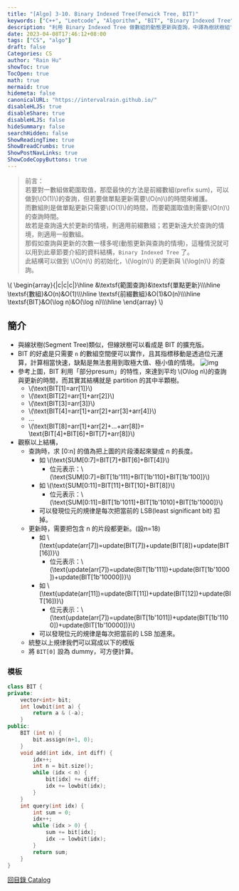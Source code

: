 ```yaml
---
title: "[Algo] 3-10. Binary Indexed Tree(Fenwick Tree, BIT)"
keywords: ["C++", "Leetcode", "Algorithm", "BIT", "Binary Indexed Tree", "Fenwick Tree"]
description: "利用 Binary Indexed Tree 做數組的動態更新與查詢，中譯為樹狀樹組"
date: 2023-04-08T17:46:12+08:00
tags: ["CS", "algo"]
draft: false
Categories: CS
author: "Rain Hu"
showToc: true
TocOpen: true
math: true
mermaid: true
hidemeta: false
canonicalURL: "https://intervalrain.github.io/"
disableHLJS: true
disableShare: true
disableHLJS: false
hideSummary: false
searchHidden: false
ShowReadingTime: true
ShowBreadCrumbs: true
ShowPostNavLinks: true
ShowCodeCopyButtons: true
---
```

> 前言：  
> 若要對一數組做範圍取值，那麼最快的方法是前綴數組(prefix sum)，可以做到\\(O(1)\\)的查詢，但若要做單點更新需要\\(O(n)\\)的時間來維護。  
> 而數組則是做單點更新只需要\\(O(1)\\)的時間，而要範圍取值則需要\\(O(n)\\)的查詢時間。  
> 故若是查詢遠大於更新的情境，則適用前綴數組；若更新遠大於查詢的情境，則適用一般數組。  
> 那假如查詢與更新的次數一樣多呢(動態更新與查詢的情境)，這種情況就可以用到此章節要介紹的資料結構，`Binary Indexed Tree` 了。  
> 此結構可以做到 \\(O(n)\\) 的初始化，\\(\log(n)\\) 的更新與 \\(\log(n)\\) 的查詢。  

\\(
    \begin{array}{|c|c|c|}\hline 
    &\textsf{範圍查詢}&\textsf{單點更新}\\\\\hline
    \textsf{數組}&O(n)&O(1)\\\\\hline
    \textsf{前綴數組}&O(1)&O(n)\\\\\hline
    \textsf{BIT}&O(\log n)&O(\log n)\\\\\hline
    \end{array}
\\)
## 簡介
+ 與線狀樹(Segment Tree)類似，但線狀樹可以看成是 BIT 的擴充版。
+ BIT 的好處是只需要 `n` 的數組空間便可以實作，且其指標移動是透過位元運算，計算相當快速，缺點是無法套用到取極大值、極小值的情境。
![img](https://d3i71xaburhd42.cloudfront.net/1841120d19f4bdc75f225254c52ceabea2774853/3-Figure1-1.png)
+ 參考上圖，BIT 利用「部分presum」的特性，來達到平均 \\(O\log n\\)的查詢與更新的時間，而其實其結構就是 partition 的其中半顆樹。
    + \\(\text{BIT[1]=arr[1]}\\)
    + \\(\text{BIT[2]=arr[1]+arr[2]}\\)
    + \\(\text{BIT[3]=arr[3]}\\)
    + \\(\text{BIT[4]=arr[1]+arr[2]+arr[3]+arr[4]}\\)
    + ...
    + \\(\text{BIT[8]=arr[1]+arr[2]+...+arr[8]}=
    \text{BIT[4]+BIT[6]+BIT[7]+arr[8]}\\)
+ 觀察以上結構，
    + 查詢時，求 [0:n] 的值為把上圖的片段湊起來變成 n 的長度。
        + 如 \\(\text{SUM[0:7]=BIT[7]+BIT[6]+BIT[4]}\\)
            + 位元表示：\\(\text{SUM[0:7]=BIT[1b'111]+BIT[1b'110]+BIT[1b'100]}\\)
        + 如 \\(\text{SUM[0:11]=BIT[11]+BIT[10]+BIT[8]}\\)
            + 位元表示：\\(\text{SUM[0:11]=BIT[1b'1011]+BIT[1b'1010]+BIT[1b'1000]}\\)
        + 可以發現位元的規律是每次把當前的 LSB(least significant bit) 扣掉。
    + 更新時，需要把包含 n 的片段都更新。(設n=18)
        + 如 \\(\text{update(arr[7])=update(BIT[7])+update(BIT[8])+update(BIT[16])}\\)
            + 位元表示：\\(\text{update(arr[7])=update(BIT[1b'111])+update(BIT[1b'1000])+update(BIT[1b'10000])}\\)
        + 如 \\(\text{update(arr[11])=update(BIT[11])+update(BIT[12])+update(BIT[16])}\\)
            + 位元表示：\\(\text{update(arr[7])=update(BIT[1b'1011])+update(BIT[1b'1100])+update(BIT[1b'10000])}\\)
        + 可以發現位元的規律是每次把當前的 LSB 加進來。
    + 統整以上規律我們可以寫成以下的模版
    + 將 `BIT[0]` 設為 dummy，可方便計算。

### 模板
```C++
class BIT {
private: 
    vector<int> bit;
    int lowbit(int a) {
        return a & (-a);
    }
public:
    BIT (int n) {
        bit.assign(n+1, 0);
    }
    void add(int idx, int diff) {
        idx++;
        int n = bit.size();
        while (idx < n) {
            bit[idx] += diff;
            idx += lowbit(idx);
        }
    }
    int query(int idx) {
        int sum = 0;
        idx++;
        while (idx > 0) {
            sum += bit[idx];
            idx -= lowbit(idx);
        }
        return sum;
    }
}
```
[回目錄 Catalog](/posts/leetcode)